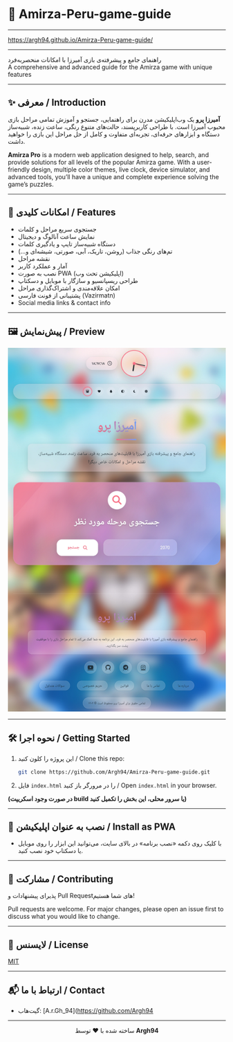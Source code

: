 # 🧩 Amirza-Peru-game-guide

---

https://argh94.github.io/Amirza-Peru-game-guide/

---
راهنمای جامع و پیشرفته‌ی بازی آمیرزا با امکانات منحصربه‌فرد  
A comprehensive and advanced guide for the Amirza game with unique features

---

## ✨ معرفی / Introduction

**آمیرزا پرو** یک وب‌اپلیکیشن مدرن برای راهنمایی، جستجو و آموزش تمامی مراحل بازی محبوب آمیرزا است. با طراحی کاربرپسند، حالت‌های متنوع رنگی، ساعت زنده، شبیه‌ساز دستگاه و ابزارهای حرفه‌ای، تجربه‌ای متفاوت و کامل از حل مراحل این بازی را خواهید داشت.

**Amirza Pro** is a modern web application designed to help, search, and provide solutions for all levels of the popular Amirza game. With a user-friendly design, multiple color themes, live clock, device simulator, and advanced tools, you’ll have a unique and complete experience solving the game’s puzzles.

---

## 🚀 امکانات کلیدی / Features

- جستجوی سریع مراحل و کلمات  
- نمایش ساعت آنالوگ و دیجیتال  
- دستگاه شبیه‌ساز تایپ و یادگیری کلمات  
- تم‌های رنگی جذاب (روشن، تاریک، آبی، صورتی، شیشه‌ای و...)  
- نقشه مراحل  
- آمار و عملکرد کاربر  
- نصب به صورت PWA (اپلیکیشن تحت وب)  
- طراحی ریسپانسیو و سازگار با موبایل و دسکتاپ  
- امکان علاقه‌مندی و اشتراک‌گذاری مراحل  
- پشتیبانی از فونت فارسی (Vazirmatn)  
- Social media links & contact info

---

## 🖼️ پیش‌نمایش / Preview

![Amirza Pro Screenshot](https://github.com/Argh94/Amirza-Peru-game-guide/blob/main/me.png)

---

## 🛠️ نحوه اجرا / Getting Started

1. این پروژه را کلون کنید / Clone this repo:
   ```bash
   git clone https://github.com/Argh94/Amirza-Peru-game-guide.git
   ```
2. فایل `index.html` را در مرورگر باز کنید / Open `index.html` in your browser.

**(در صورت وجود اسکریپت build یا سرور محلی، این بخش را تکمیل کنید)**

---

## 📱 نصب به عنوان اپلیکیشن / Install as PWA

- با کلیک روی دکمه «نصب برنامه» در بالای سایت، می‌توانید این ابزار را روی موبایل یا دسکتاپ خود نصب کنید.

---

## 📣 مشارکت / Contributing

پذیرای پیشنهادات و Pull Requestهای شما هستیم!

Pull requests are welcome. For major changes, please open an issue first to discuss what you would like to change.

---

## 📝 لایسنس / License

[MIT](LICENSE)

---

## 📬 ارتباط با ما / Contact

- گیت‌هاب: [A.r.Gh_94](https://github.com/Argh94


---

<div align="center">
  ساخته شده با ❤️ توسط <b>Argh94</b>
</div>
